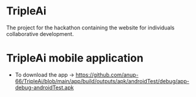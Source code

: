 # TripleAi
The project for the hackathon containing the website for individuals collaborative development.

# TripleAi mobile application
- To download the app -> https://github.com/anup-66/TripleAi/blob/main/app/build/outputs/apk/androidTest/debug/app-debug-androidTest.apk
